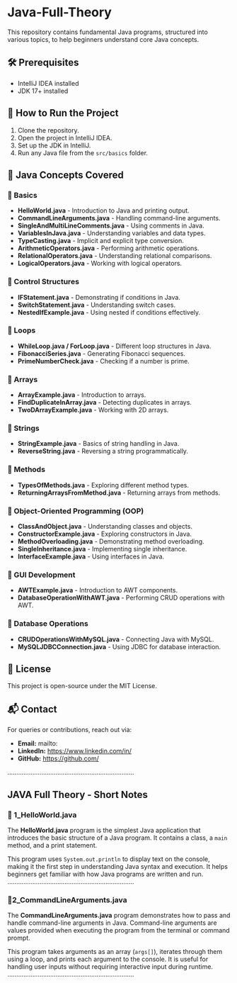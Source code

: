 # Java-Full-Theory
This repository contains fundamental Java programs, structured into various topics, to help beginners understand core Java concepts.

## 🛠 Prerequisites
- IntelliJ IDEA installed
- JDK 17+ installed

## 🚀 How to Run the Project
1. Clone the repository.
2. Open the project in IntelliJ IDEA.
3. Set up the JDK in IntelliJ.
4. Run any Java file from the `src/basics` folder.

## 📌 Java Concepts Covered

### 🔹 Basics
- **HelloWorld.java** - Introduction to Java and printing output.
- **CommandLineArguments.java** - Handling command-line arguments.
- **SingleAndMultiLineComments.java** - Using comments in Java.
- **VariablesInJava.java** - Understanding variables and data types.
- **TypeCasting.java** - Implicit and explicit type conversion.
- **ArithmeticOperators.java** - Performing arithmetic operations.
- **RelationalOperators.java** - Understanding relational comparisons.
- **LogicalOperators.java** - Working with logical operators.

### 🔹 Control Structures
- **IFStatement.java** - Demonstrating if conditions in Java.
- **SwitchStatement.java** - Understanding switch cases.
- **NestedIfExample.java** - Using nested if conditions effectively.

### 🔹 Loops
- **WhileLoop.java / ForLoop.java** - Different loop structures in Java.
- **FibonacciSeries.java** - Generating Fibonacci sequences.
- **PrimeNumberCheck.java** - Checking if a number is prime.

### 🔹 Arrays
- **ArrayExample.java** - Introduction to arrays.
- **FindDuplicateInArray.java** - Detecting duplicates in arrays.
- **TwoDArrayExample.java** - Working with 2D arrays.

### 🔹 Strings
- **StringExample.java** - Basics of string handling in Java.
- **ReverseString.java** - Reversing a string programmatically.

### 🔹 Methods
- **TypesOfMethods.java** - Exploring different method types.
- **ReturningArraysFromMethod.java** - Returning arrays from methods.

### 🔹 Object-Oriented Programming (OOP)
- **ClassAndObject.java** - Understanding classes and objects.
- **ConstructorExample.java** - Exploring constructors in Java.
- **MethodOverloading.java** - Demonstrating method overloading.
- **SingleInheritance.java** - Implementing single inheritance.
- **InterfaceExample.java** - Using interfaces in Java.

### 🔹 GUI Development
- **AWTExample.java** - Introduction to AWT components.
- **DatabaseOperationWithAWT.java** - Performing CRUD operations with AWT.

### 🔹 Database Operations
- **CRUDOperationsWithMySQL.java** - Connecting Java with MySQL.
- **MySQLJDBCConnection.java** - Using JDBC for database interaction.

## 📜 License
This project is open-source under the MIT License.

## 📬 Contact
For queries or contributions, reach out via:
- **Email:** mailto:
- **LinkedIn:** https://www.linkedin.com/in/
- **GitHub:** https://github.com/  

.......................................................................
## JAVA Full Theory - Short Notes

### 🔹 1_HelloWorld.java
The **HelloWorld.java** program is the simplest Java application that introduces the basic structure of a Java program. It contains a class, a `main` method, and a print statement.

This program uses `System.out.println` to display text on the console, making it the first step in understanding Java syntax and execution. It helps beginners get familiar with how Java programs are written and run.
.......................................................................

### 🔹2_CommandLineArguments.java
The **CommandLineArguments.java** program demonstrates how to pass and handle command-line arguments in Java. Command-line arguments are values provided when executing the program from the terminal or command prompt.

This program takes arguments as an array (`args[]`), iterates through them using a loop, and prints each argument to the console. It is useful for handling user inputs without requiring interactive input during runtime.  
.......................................................................